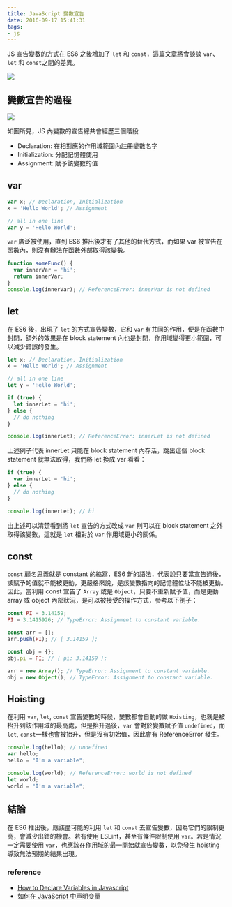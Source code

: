 ```yaml
---
title: JavaScript 變數宣告
date: 2016-09-17 15:41:31
tags:
- js
---
```


JS 宣告變數的方式在 ES6 之後增加了 `let` 和 `const`，這篇文章將會談談 `var`、`let` 和 `const`之間的差異。

![](https://i.imgur.com/Jgd8jj5.jpg)

<!-- more -->

## 變數宣告的過程

![](https://i.imgur.com/ya351ON.png)

如圖所見，JS 內變數的宣告總共會經歷三個階段

- Declaration: 在相對應的作用域範圍內註冊變數名字
- Initialization: 分配記憶體使用
- Assignment: 賦予該變數的值

## var

```js
var x; // Declaration, Initialization
x = 'Hello World'; // Assignment

// all in one line
var y = 'Hello World';
```

`var` 廣泛被使用，直到 ES6 推出後才有了其他的替代方式，而如果 var 被宣告在函數內，則沒有辦法在函數外部取得該變數。

```js
function someFunc() {
  var innerVar = 'hi';
  return innerVar;
}
console.log(innerVar); // ReferenceError: innerVar is not defined
```

## let

在 ES6 後，出現了 `let` 的方式宣告變數，它和 `var` 有共同的作用，便是在函數中封閉，額外的效果是在 block statement 內也是封閉，作用域變得更小範圍，可以減少錯誤的發生。

```js
let x; // Declaration, Initialization
x = 'Hello World'; // Assignment

// all in one line
let y = 'Hello World';
```

```js
if (true) {
  let innerLet = 'hi';
} else {
  // do nothing
}

console.log(innerLet); // ReferenceError: innerLet is not defined
```

上述例子代表 innerLet 只能在 block statement 內存活，跳出這個 block statement 就無法取得，我們將 let 換成 var 看看：

```js
if (true) {
  var innerLet = 'hi';
} else {
  // do nothing
}

console.log(innerLet); // hi
```

由上述可以清楚看到將 `let` 宣告的方式改成 `var` 則可以在 block statement 之外取得該變數，這就是 `let` 相對於 `var` 作用域更小的關係。

## const

`const` 顧名思義就是 constant 的縮寫，ES6 新的語法，代表說只要當宣告過後，該賦予的值就不能被更動，更嚴格來說，是該變數指向的記憶體位址不能被更動。因此，當利用 const 宣告了 `Array` 或是 `Object`，只要不重新賦予值，而是更動 array 或 object 內部狀況，是可以被接受的操作方式，參考以下例子：

```js
const PI = 3.14159;
PI = 3.1415926; // TypeError: Assignment to constant variable.

const arr = [];
arr.push(PI); // [ 3.14159 ];

const obj = {};
obj.pi = PI; // { pi: 3.14159 };

arr = new Array(); // TypeError: Assignment to constant variable.
obj = new Object(); // TypeError: Assignment to constant variable.
```

## Hoisting

在利用 `var`, `let`, `const` 宣告變數的時候，變數都會自動的做 `Hoisting`，也就是被抬升到該作用域的最高處，但是抬升過後，`var` 會對於變數賦予值 `undefined`，而 `let`, `const`一樣也會被抬升，但是沒有初始值，因此會有 ReferenceError 發生。

```js
console.log(hello); // undefined
var hello;
hello = "I'm a variable";

console.log(world); // ReferenceError: world is not defined
let world;
world = "I'm a variable";
```

## 結論

在 ES6 推出後，應該盡可能的利用 `let` 和 `const` 去宣告變數，因為它們的限制更高，會減少出錯的機會。若有使用 ESLint，甚至有條件限制使用 `var`。若是情況一定需要使用 `var`，也應該在作用域的最一開始就宣告變數，以免發生 hoisting 導致無法預期的結果出現。

### reference

- [How to Declare Variables in Javascript](https://www.sitepoint.com/how-to-declare-variables-javascript/)
- [如何在 JavaScript 中声明变量](https://github.com/rccoder/blog/issues/15)
